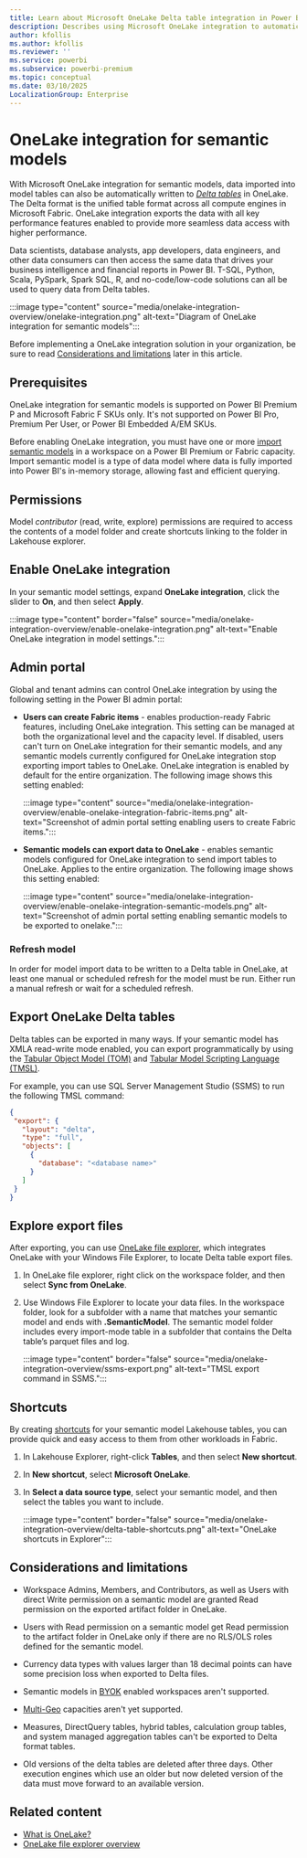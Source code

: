```yaml
---
title: Learn about Microsoft OneLake Delta table integration in Power BI and Microsoft Fabric
description: Describes using Microsoft OneLake integration to automatically write import data into Delta tables.
author: kfollis
ms.author: kfollis
ms.reviewer: ''
ms.service: powerbi
ms.subservice: powerbi-premium
ms.topic: conceptual
ms.date: 03/10/2025
LocalizationGroup: Enterprise
---
```

# OneLake integration for semantic models

With Microsoft OneLake integration for semantic models, data imported into model tables can also be automatically written to [*Delta tables*](/azure/databricks/introduction/delta-comparison) in OneLake. The Delta format is the unified table format across all compute engines in Microsoft Fabric. OneLake integration exports the data with all key performance features enabled to provide more seamless data access with higher performance.

Data scientists, database analysts, app developers, data engineers, and other data consumers can then access the same data that drives your business intelligence and financial reports in Power BI. T-SQL, Python, Scala, PySpark, Spark SQL, R, and no-code/low-code solutions can all be used to query data from  Delta tables.

:::image type="content" source="media/onelake-integration-overview/onelake-integration.png" alt-text="Diagram of OneLake integration for semantic models":::

Before implementing a OneLake integration solution in your organization, be sure to read [Considerations and limitations](#considerations-and-limitations) later in this article.

## Prerequisites

OneLake integration for semantic models is supported on Power BI Premium P and Microsoft Fabric F SKUs only. It's not supported on Power BI Pro, Premium Per User, or Power BI Embedded A/EM SKUs.

Before enabling OneLake integration, you must have one or more [import semantic models](/fabric/get-started/direct-lake-overview#comparison-to-other-storage-modes) in a workspace on a Power BI Premium or Fabric capacity. Import semantic model is a type of data model where data is fully imported into Power BI's in-memory storage, allowing fast and efficient querying.

## Permissions

Model *contributor* (read, write, explore) permissions are required to access the contents of a model folder and create shortcuts linking to the folder in Lakehouse explorer.

## Enable OneLake integration

In your semantic model settings, expand **OneLake integration**, click the slider to **On**, and then select **Apply**.

:::image type="content" border="false" source="media/onelake-integration-overview/enable-onelake-integration.png" alt-text="Enable OneLake integration in model settings.":::

## Admin portal

Global and tenant admins can control OneLake integration by using the following setting in the Power BI admin portal: 

* **Users can create Fabric items** - enables production-ready Fabric features, including OneLake integration. This setting can be managed at both the organizational level and the capacity level. If disabled, users can't turn on OneLake integration for their semantic models, and any semantic models currently configured for OneLake integration stop exporting import tables to OneLake. OneLake integration is enabled by default for the entire organization. The following image shows this setting enabled:

    :::image type="content" source="media/onelake-integration-overview/enable-onelake-integration-fabric-items.png" alt-text="Screenshot of admin portal setting enabling users to create Fabric items.":::

* **Semantic models can export data to OneLake** - enables semantic models configured for OneLake integration to send import tables to OneLake. Applies to the entire organization. The following image shows this setting enabled:

    :::image type="content" source="media/onelake-integration-overview/enable-onelake-integration-semantic-models.png" alt-text="Screenshot of admin portal setting enabling semantic models to be exported to onelake.":::

### Refresh model

In order for model import data to be written to a Delta table in OneLake, at least one manual or scheduled refresh for the model must be run. Either run a manual refresh or wait for a scheduled refresh.

## Export OneLake Delta tables

Delta tables can be exported in many ways. If your semantic model has XMLA read-write mode enabled, you can export programmatically by using the [Tabular Object Model (TOM)](/analysis-services/tom/introduction-to-the-tabular-object-model-tom-in-analysis-services-amo?view=power-bi-premium-current&preserve-view=true) and [Tabular Model Scripting Language (TMSL)](/analysis-services/tmsl/tabular-model-scripting-language-tmsl-reference?view=power-bi-premium-current&preserve-view=true).

For example, you can use SQL Server Management Studio (SSMS) to run the following TMSL command:

```json
{  
 "export": {  
   "layout": "delta",
   "type": "full",  
   "objects": [  
     {  
       "database": "<database name>"  
     }  
   ]  
 }  
}

```

## Explore export files

After exporting, you can use [OneLake file explorer](https://go.microsoft.com/fwlink/?linkid=2235671), which integrates OneLake with your Windows File Explorer, to locate Delta table export files.

1. In OneLake file explorer, right click on the workspace folder, and then select **Sync from OneLake**.

1. Use Windows File Explorer to locate your data files. In the workspace folder, look for a subfolder with a name that matches your semantic model and ends with **.SemanticModel**. The semantic model folder includes every import-mode table in a subfolder that contains the Delta table’s parquet files and log.

    :::image type="content" border="false" source="media/onelake-integration-overview/ssms-export.png" alt-text="TMSL export command in SSMS.":::

## Shortcuts

By creating [shortcuts](/fabric/onelake/onelake-shortcuts) for your semantic model Lakehouse tables, you can provide quick and easy access to them from other workloads in Fabric.

1. In Lakehouse Explorer, right-click **Tables**, and then select **New shortcut**.

1. In **New shortcut**, select **Microsoft OneLake**.  

1. In **Select a data source type**, select your semantic model, and then select the tables you want to include.

    :::image type="content" border="false" source="media/onelake-integration-overview/delta-table-shortcuts.png" alt-text="OneLake shortcuts in Explorer":::

## Considerations and limitations

- Workspace Admins, Members, and Contributors, as well as Users with direct Write permission on a semantic model are granted Read permission on the exported artifact folder in OneLake.
  
- Users with Read permission on a semantic model get Read permission to the artifact folder in OneLake only if there are no RLS/OLS roles defined for the semantic model.
  
- Currency data types with values larger than 18 decimal points can have some precision loss when exported to Delta files.

- Semantic models in [BYOK](service-encryption-byok.md) enabled workspaces aren't supported.

- [Multi-Geo](/fabric/admin/service-admin-premium-multi-geo) capacities aren't yet supported.

- Measures, DirectQuery tables, hybrid tables, calculation group tables, and system managed aggregation tables can't be exported to Delta format tables.

- Old versions of the delta tables are deleted after three days. Other execution engines which use an older but now deleted version of the data must move forward to an available version.

## Related content

- [What is OneLake?](/fabric/onelake/onelake-overview)  
- [OneLake file explorer overview](/fabric/onelake/onelake-file-explorer)  
